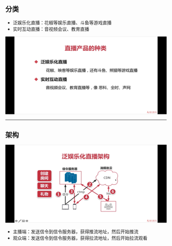 ## 分类

- 泛娱乐化直播：花椒等娱乐直播、斗鱼等游戏直播
- 实时互动直播：音视频会议、教育直播

![](./images/webrtc/category.png)

---

## 架构

![](./images/webrtc/arch.png)

* 主播端：发送信令到信令服务器，获得推流地址，然后开始推流
* 观众端：发送信令到信令服务器，获得拉流地址，然后开始拉流观看
